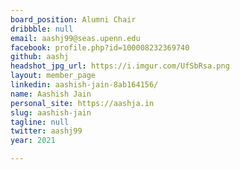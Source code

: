 ```yaml
---
board_position: Alumni Chair
dribbble: null
email: aashj99@seas.upenn.edu
facebook: profile.php?id=100008232369740
github: aashj
headshot_jpg_url: https://i.imgur.com/UfSbRsa.png
layout: member_page
linkedin: aashish-jain-8ab164156/
name: Aashish Jain
personal_site: https://aashja.in
slug: aashish-jain
tagline: null
twitter: aashj99
year: 2021

---
```

